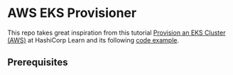 # AWS EKS Provisioner

This repo takes great inspiration from this tutorial 
[Provision an EKS Cluster (AWS)](https://learn.hashicorp.com/terraform/kubernetes/provision-eks-cluster) at HashiCorp 
Learn and its following [code example](https://github.com/hashicorp/learn-terraform-provision-eks-cluster).

## Prerequisites

